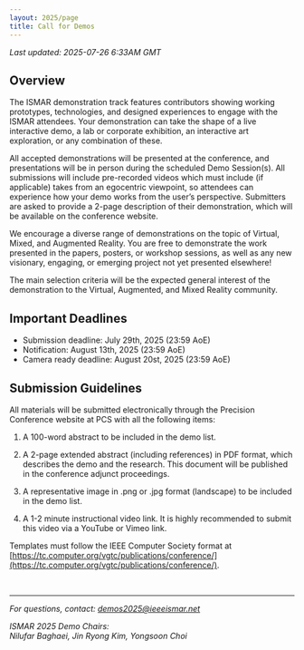 ```yaml
---
layout: 2025/page
title: Call for Demos
---
```

*Last updated: 2025-07-26 6:33AM GMT*

## Overview

The ISMAR demonstration track features contributors showing working prototypes, technologies, and designed experiences to engage with the ISMAR attendees. Your demonstration can take the shape of a live interactive demo, a lab or corporate exhibition, an interactive art exploration, or any combination of these.

All accepted demonstrations will be presented at the conference, and presentations will be in person during the scheduled Demo Session(s). All submissions will include pre-recorded videos which must include (if applicable) takes from an egocentric viewpoint, so attendees can experience how your demo works from the user’s perspective. Submitters are asked to provide a 2-page description of their demonstration, which will be available on the conference website.

We encourage a diverse range of demonstrations on the topic of Virtual, Mixed, and Augmented Reality. You are free to demonstrate the work presented in the papers, posters, or workshop sessions, as well as any new visionary, engaging, or emerging project not yet presented elsewhere!

The main selection criteria will be the expected general interest of the demonstration to the Virtual, Augmented, and Mixed Reality community.

## Important Deadlines

- Submission deadline: July 29th, 2025 (23:59 AoE)
- Notification: August 13th, 2025 (23:59 AoE)
- Camera ready deadline: August 20st, 2025 (23:59 AoE)

## Submission Guidelines

All materials will be submitted electronically through the Precision Conference website at PCS with all the following items:

1. A 100-word abstract to be included in the demo list.

2. A 2-page extended abstract (including references) in PDF format, which describes the demo and the research. This document will be published in the conference adjunct proceedings.

3. A representative image in .png or .jpg format (landscape) to be included in the demo list.

4. A 1-2 minute instructional video link. It is highly recommended to submit this video via a YouTube or Vimeo link.

Templates must follow the IEEE Computer Society format at [https://tc.computer.org/vgtc/publications/conference/](https://tc.computer.org/vgtc/publications/conference/).

<br>

---

*For questions, contact: demos2025@ieeeismar.net*

*ISMAR 2025 Demo Chairs:<br>Nilufar Baghaei, Jin Ryong Kim, Yongsoon Choi*
